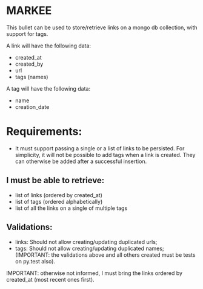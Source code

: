 # MARKEE

This bullet can be used to store/retrieve links on a mongo db collection, with support
for tags. 

A link will have the following data: 
- created_at
- created_by 
- url
- tags (names)

A tag will have the following data: 
- name
- creation_date


# Requirements: 

- It must support passing a single or a list of links to be persisted. For
  simplicity, it will not be possible to add tags when a link is created. They
can otherwise be added after a successful insertion. 
 
## I must be able to retrieve:
- list of links (ordered by created_at)
- list of tags (ordered alphabetically)
- list of all the links on a single of multiple tags 

## Validations: 
- links: Should not allow creating/updating  duplicated urls;
- tags: Should not allow creating/updating duplicated names;
(IMPORTANT: the validations above and all others created 
must be tests on py.test also).

IMPORTANT: otherwise not informed, I must bring the links ordered by
created_at (most recent ones first). 
